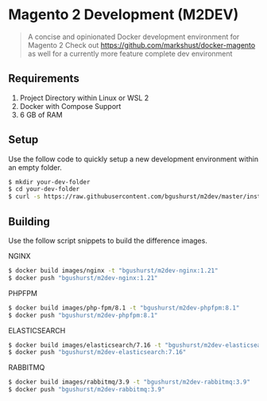 # Magento 2 Development (M2DEV)
> A concise and opinionated Docker development environment for Magento 2
> Check out https://github.com/markshust/docker-magento as well for a currently more feature complete dev environment

## Requirements
1) Project Directory within Linux or WSL 2
1) Docker with Compose Support
1) 6 GB of RAM

## Setup
Use the follow code to quickly setup a new development environment within an empty folder.

```bash
$ mkdir your-dev-folder
$ cd your-dev-folder
$ curl -s https://raw.githubusercontent.com/bgushurst/m2dev/master/installer/setup | bash -s -- magento.dev 2.4.4
```

## Building
Use the follow script snippets to build the difference images.

NGINX
```bash
$ docker build images/nginx -t "bgushurst/m2dev-nginx:1.21"
$ docker push "bgushurst/m2dev-nginx:1.21"
```

PHPFPM
```bash
$ docker build images/php-fpm/8.1 -t "bgushurst/m2dev-phpfpm:8.1"
$ docker push "bgushurst/m2dev-phpfpm:8.1"
```

ELASTICSEARCH
```bash
$ docker build images/elasticsearch/7.16 -t "bgushurst/m2dev-elasticsearch:7.16"
$ docker push "bgushurst/m2dev-elasticsearch:7.16"
```

RABBITMQ
```bash
$ docker build images/rabbitmq/3.9 -t "bgushurst/m2dev-rabbitmq:3.9"
$ docker push "bgushurst/m2dev-rabbitmq:3.9"
```